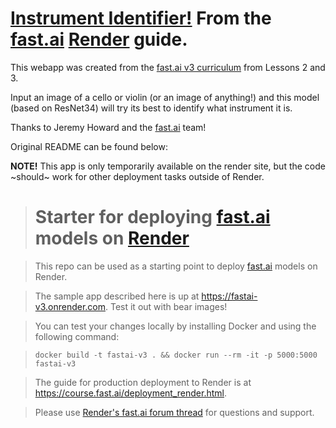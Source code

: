 # [Instrument Identifier!](https://instrumentpredictor.onrender.com/) From the [fast.ai](https://www.fast.ai) [Render](https://render.com) guide.

This webapp was created from the [fast.ai v3 curriculum](https://course.fast.ai) from Lessons 2 and 3.

Input an image of a cello or violin (or an image of anything!) and this model (based on ResNet34) will try its best to identify what instrument it is.

Thanks to Jeremy Howard and the [fast.ai](https://www.fast.ai) team!

Original README can be found below:

**NOTE!** This app is only temporarily available on the render site, but the code ~should~ work for other deployment tasks outside of Render.

> # Starter for deploying [fast.ai](https://www.fast.ai) models on [Render](https://render.com)

> This repo can be used as a starting point to deploy [fast.ai](https://github.com/fastai/fastai) models on Render.

> The sample app described here is up at https://fastai-v3.onrender.com. Test it out with bear images!

> You can test your changes locally by installing Docker and using the following command:

> ```
> docker build -t fastai-v3 . && docker run --rm -it -p 5000:5000 fastai-v3
> ```

> The guide for production deployment to Render is at https://course.fast.ai/deployment_render.html.

> Please use [Render's fast.ai forum thread](https://forums.fast.ai/t/deployment-platform-render/33953) for questions and support.
